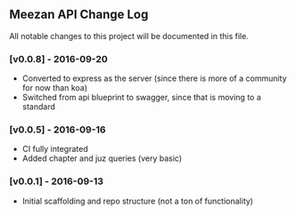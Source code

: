 ## Meezan API Change Log

All notable changes to this project will be documented in this file.

### [v0.0.8] - 2016-09-20

- Converted to express as the server (since there is more of a community for now than koa)
- Switched from api blueprint to swagger, since that is moving to a standard

### [v0.0.5] - 2016-09-16

- CI fully integrated
- Added chapter and juz queries (very basic)

### [v0.0.1] - 2016-09-13

- Initial scaffolding and repo structure (not a ton of functionality)
